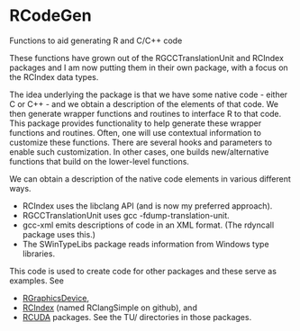 RCodeGen
========

Functions to aid generating R and C/C++ code

These functions have grown out of the RGCCTranslationUnit and RCIndex
packages and I am now putting them in their own package, with a focus
on the RCIndex data types.

The idea underlying the package is that we have some native code -
either C or C++ - and we obtain a description of the elements of that
code. We then generate wrapper functions and routines to interface R
to that code.  This package provides functionality to help generate
these wrapper functions and routines.  Often, one will use contextual
information to customize these functions. There are several hooks and
parameters to enable such customization. In other cases, one builds
new/alternative functions that build on the lower-level functions.

We can obtain a description of the native code elements in various different ways.
* RCIndex uses the libclang API (and is now my preferred approach).
* RGCCTranslationUnit uses gcc -fdump-translation-unit.
* gcc-xml emits descriptions of code in an XML format. (The rdyncall package
uses this.)
* The SWinTypeLibs package reads information from Windows type libraries.


This code is used to create code for other packages and these serve as
examples. See 
* [RGraphicsDevice](http://github.com/omegahat/RGraphicsDevice), 
* [RCIndex](http://github.com/omegahat/RClangSimple.git) (named RClangSimple on github), and
* [RCUDA](http://github.com/duncantl/RCUDA.git)
packages. See the TU/ directories in those packages.

